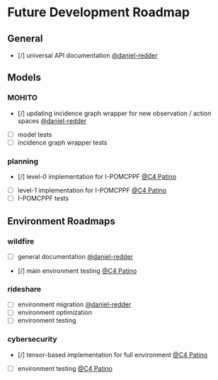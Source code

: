 # Future Development Roadmap

## General
- [/] universal API documentation [@daniel-redder](https://github.com/daniel-redder)
 
## Models
### MOHITO
- [/] updating incidence graph wrapper for new observation / action spaces [@daniel-redder](https://github.com/daniel-redder)
- [ ] model tests
- [ ] incidence graph wrapper tests

### planning
- [/] level-0 implementation for I-POMCPPF [@C4 Patino](https://github.com/C4theBomb)
- [ ] level-1 implementation for I-POMCPPF [@C4 Patino](https://github.com/C4theBomb)
- [ ] I-POMCPPF tests

## Environment Roadmaps
### wildfire
- [ ] general documentation [@daniel-redder](https://github.com/daniel-redder)
- [/] main environment testing [@C4 Patino](https://github.com/C4theBomb)

### rideshare
- [ ] environment migration [@daniel-redder](https://github.com/daniel-redder)
- [ ] environment optimization
- [ ] environment testing

### cybersecurity
- [/] tensor-based implementation for full environment [@C4 Patino](https://github.com/C4theBomb)
- [ ] environment testing [@C4 Patino](https://github.com/C4theBomb)


